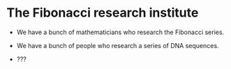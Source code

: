 # The Fibonacci research institute

* We have a bunch of mathematicians who research the Fibonacci series.

* We have a bunch of people who research a series of DNA sequences.

* ???


